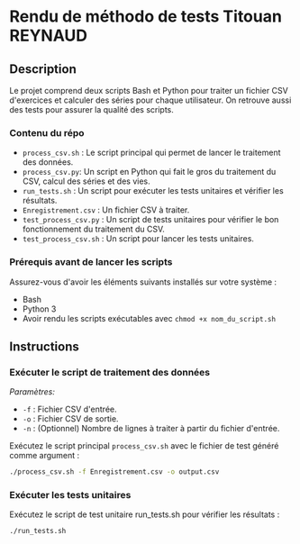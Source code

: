 # Rendu de méthodo de tests Titouan REYNAUD

## Description

Le projet comprend deux scripts Bash et Python pour traiter un fichier CSV d'exercices et calculer des séries pour chaque utilisateur. On retrouve aussi des tests pour assurer la qualité des scripts.

### Contenu du répo

- `process_csv.sh` : Le script principal qui permet de lancer le traitement des données.
- `process_csv.py`: Un script en Python qui fait le gros du traitement du CSV, calcul des séries et des vies.
- `run_tests.sh` : Un script pour exécuter les tests unitaires et vérifier les résultats.
- `Enregistrement.csv` : Un fichier CSV à traiter.
- `test_process_csv.py` : Un script de tests unitaires pour vérifier le bon fonctionnement du traitement du CSV.
- `test_process_csv.sh` : Un script pour lancer les tests unitaires.

### Prérequis avant de lancer les scripts

Assurez-vous d'avoir les éléments suivants installés sur votre système :

- Bash
- Python 3
- Avoir rendu les scripts exécutables avec `chmod +x nom_du_script.sh`

## Instructions

### Exécuter le script de traitement des données

*Paramètres:*
- `-f` : Fichier CSV d'entrée.
- `-o` : Fichier CSV de sortie.
- `-n` : (Optionnel) Nombre de lignes à traiter à partir du fichier d'entrée.

Exécutez le script principal `process_csv.sh` avec le fichier de test généré comme argument :

```bash
./process_csv.sh -f Enregistrement.csv -o output.csv
```

### Exécuter les tests unitaires
Exécutez le script de test unitaire run_tests.sh pour vérifier les résultats :
```bash
./run_tests.sh
```
